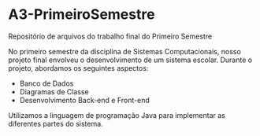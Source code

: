 # A3-PrimeiroSemestre

Repositório de arquivos do trabalho final do Primeiro Semestre

No primeiro semestre da disciplina de Sistemas Computacionais, nosso projeto final envolveu o desenvolvimento de um sistema escolar. Durante o projeto, abordamos os seguintes aspectos:

- Banco de Dados
- Diagramas de Classe
- Desenvolvimento Back-end e Front-end

Utilizamos a linguagem de programação Java para implementar as diferentes partes do sistema.
